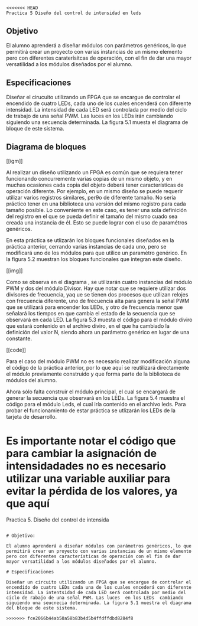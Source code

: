 ```
<<<<<<< HEAD
Practica 5 Diseño del control de intensidad en leds
```

## Objetivo

El alumno aprenderá a diseñar módulos con parámetros genéricos, lo que permitirá crear un proyecto con varias instancias de un mismo elemento pero con diferentes caraterísitcas de operación, con el fin de dar una mayor versatilidad a los módulos diseñados por el alumno.

## Especificaciones

Diseñar el cirucuito utilizando un FPGA que se encargue de controlar el encendido de cuatro LEDs, cada uno de los cuales encenderá con diferente intensidad. La intensidad de cada LED será controlada por medio del ciclo de trabajo de una señal PWM. Las luces en los LEDs irán cambiando siguiendo una secuencia determinada. La figura 5.1 muesta el diagrama de bloque de este sistema.

## Diagrama de bloques

[[igm]]

Al realizar un diseño utilizando un FPGA es común que se requiera tener funcionando concurremente varias copias de un mismo objeto, y en muchas ocasiones cada copia del objeto deberá tener características de operación diferente. Por ejemplo, en un mismo diseño se puede requerir utilizar varios registros similares, per9o de diferente tamaño. No sería práctico tener en una biblioteca una versión del mismo registro para cada tamaño posible. Lo conveniente en este caso, es tener una sola definición del registro en el que se pueda definir el tamaño del mismo cuado sea creada una instancia de él. Esto se puede lograr con el uso de paramétros genéricos.

En esta  práctica se utlizarán los bloques funcionales diseñados en la práctica anterior, cerrando varias instancias de cada uno, pero se modificará uno de los módulos para que utilice un paramétro genérico. En la figura 5.2 muestran los bloques funcionales que integran este diseño.

[[img]]

Como se observa en el diagrama , se utilizarán cuatro instancias del módulo PWM y dos del módulo Divisor. Hay que notar que se requiere utilizar dos divisores de frecuencia, yaq ue se tienen dos procesos que utilizan relojes con frecuencia diferente, uno de frecuencia alta para genera la señal PWM que se utilizará para encender los LEDs, y otro de frecuencia menor que señalará los tiempos en que cambia el estado de la secuencia que se observará en cada LED. La figura 5.3 muesta el código  para el módulo diviro que estará contenido en el archivo diviro, en el que ha cambiado la definición del valor N, siendo ahora un parámetro genérico en lugar de una constante.

[[code]]

Para el caso del módulo PWM no es necesario realizar modificación alguna el código de la práctica anterior, por lo que aquí se reutilizará directamente el módulo previamente construido y que forma parte de la biblioteca de módulos del alumno.

Ahora sólo falta construir el módulo principal, el cual se encargará de generar la secuencia que observará en los LEDs. La figura 5.4 muestra el código para el módulo Leds, el cual iría contenido en el archivo leds. Para probar el funcionamiento de estar práctica se utlizarán los LEDs de la tarjeta de desarrollo.

Es importante notar el código que para cambiar la asignación de intensidadades no es necesario utilizar una variable auxiliar para evitar la pérdida de los valores, ya que aquí
=======
Practica 5. Diseño del control de intensida
```

# Objetivo:

El alumno aprenderá a diseñar módulos con parámetros genéricos, lo que permitirá crear un proyecto con varias instancias de un mismo elemento pero con diferentes características de operación con el fin de dar mayor versatilidad a los módulos diseñados por el alumno.

# Especificaciones

Diseñar un circuito utilizando un FPGA que se encargue de controlar el encendido de cuatro LEDs cada una de los cuales encederá con diferente intensidad. La intentsidad de cada LED será controlada por medio del ciclo de rabajo de una señal PWM. Las luces  en los LEDs  cambiando  siguiendo una seucnecia determinada. La figura 5.1 muestra el diagrama del bloque de este sistema.

>>>>>>> fce2066b44ab50a58b83b4d5b4ffdffdbd8284f8
